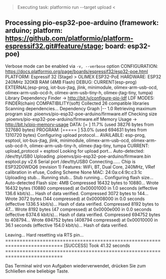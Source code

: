 > Executing task: platformio run --target upload <

Processing pio-esp32-poe-arduino (framework: arduino; platform: https://github.com/platformio/platform-espressif32.git#feature/stage; board: esp32-poe)
----------------------------------------------------------------------------------------------------------------------------
Verbose mode can be enabled via `-v, --verbose` option
CONFIGURATION: https://docs.platformio.org/page/boards/espressif32/esp32-poe.html
PLATFORM: Espressif 32 (Stage) > OLIMEX ESP32-PoE
HARDWARE: ESP32 240MHz 320KB RAM (4MB Flash)
DEBUG: CURRENT(esp-prog) EXTERNAL(esp-prog, iot-bus-jtag, jlink, minimodule, olimex-arm-usb-ocd, olimex-arm-usb-ocd-h, olimex-arm-usb-tiny-h, olimex-jtag-tiny, tumpa)
Library Dependency Finder -> http://bit.ly/configure-pio-ldf
LDF MODES: FINDER(chain) COMPATIBILITY(soft)
Collected 26 compatible libraries
Scanning dependencies...
Dependency Graph
|-- <WiFi> 1.0
Retrieving maximum program size .pioenvs/pio-esp32-poe-arduino/firmware.elf
Checking size .pioenvs/pio-esp32-poe-arduino/firmware.elf
Memory Usage -> http://bit.ly/pio-memory-usage
DATA:    [=         ]  11.7% (used 38276 bytes from 327680 bytes)
PROGRAM: [=====     ]  53.0% (used 694631 bytes from 1310720 bytes)
Configuring upload protocol...
AVAILABLE: esp-prog, esptool, iot-bus-jtag, jlink, minimodule, olimex-arm-usb-ocd, olimex-arm-usb-ocd-h, olimex-arm-usb-tiny-h, olimex-jtag-tiny, tumpa
CURRENT: upload_protocol = esptool
Looking for upload port...
Auto-detected: /dev/ttyUSB0
Uploading .pioenvs/pio-esp32-poe-arduino/firmware.bin
esptool.py v2.6
Serial port /dev/ttyUSB0
Connecting......
Chip is ESP32D0WDQ6 (revision 1)
Features: WiFi, BT, Dual Core, 240MHz, VRef calibration in efuse, Coding Scheme None
MAC: 24:0a:c4:9c:c3:1c
Uploading stub...
Running stub...
Stub running...
Configuring flash size...
Auto-detected Flash size: 4MB
Compressed 16432 bytes to 10880...
Wrote 16432 bytes (10880 compressed) at 0x00001000 in 1.0 seconds (effective 136.6 kbit/s)...
Hash of data verified.
Compressed 3072 bytes to 144...
Wrote 3072 bytes (144 compressed) at 0x00008000 in 0.0 seconds (effective 1336.5 kbit/s)...
Hash of data verified.
Compressed 8192 bytes to 47...
Wrote 8192 bytes (47 compressed) at 0x0000e000 in 0.0 seconds (effective 6374.6 kbit/s)...
Hash of data verified.
Compressed 694752 bytes to 408794...
Wrote 694752 bytes (408794 compressed) at 0x00010000 in 36.1 seconds (effective 154.0 kbit/s)...
Hash of data verified.

Leaving...
Hard resetting via RTS pin...
========================================================================== [SUCCESS] Took 41.32 seconds ==========================================================================

Das Terminal wird von Aufgaben wiederverwendet, drücken Sie zum Schließen eine beliebige Taste.